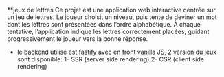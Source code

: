**jeux de lettres
Ce projet est une application web interactive centrée sur un jeu de lettres. Le joueur choisit un niveau, puis tente de deviner un mot dont les lettres sont présentées dans l’ordre alphabétique. À chaque tentative, l’application indique les lettres correctement placées, guidant progressivement le joueur vers la bonne réponse.
* le backend utilisé est fastify avec en front vanilla JS, 2 version du jeux sont disponible:
  1- SSR (server side rendering)
  2- CSR (client side rendering)
  
